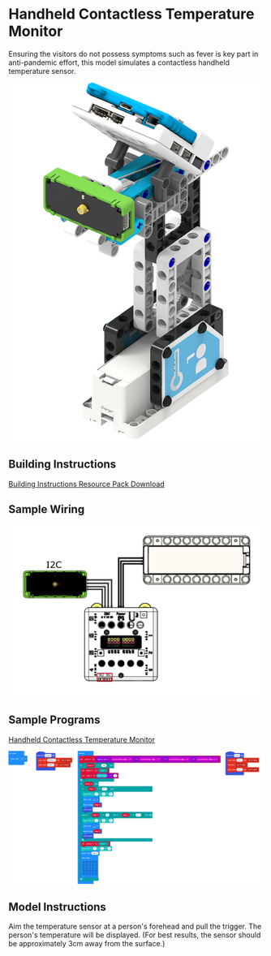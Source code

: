 # Handheld Contactless Temperature Monitor

Ensuring the visitors do not possess symptoms such as fever is key part in anti-pandemic effort, this model simulates a contactless handheld temperature sensor.

![](../../images/tempgun.png)

## Building Instructions

[Building Instructions Resource Pack Download](https://bit.ly/AIHealthCareSetBuildingGuide)

## Sample Wiring

![](./images/tempcon.png)

## Sample Programs

[Handheld Contactless Temperature Monitor](https://makecode.microbit.org/_6zedo5PpWMdP)

![](./images/tempguncode.png)

## Model Instructions

Aim the temperature sensor at a person's forehead and pull the trigger. The person's temperature will be displayed. (For best results, the sensor should be approximately 3cm away from the surface.)
